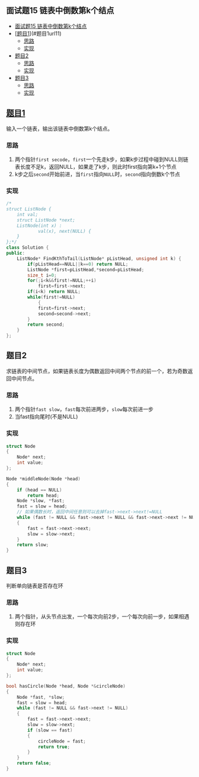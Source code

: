 ## 面试题15 链表中倒数第k个结点

<!-- TOC -->

- [面试题15 链表中倒数第k个结点](#面试题15-链表中倒数第k个结点)
- [[题目1][url1.1]](#题目1url11)
    - [思路](#思路)
    - [实现](#实现)
- [题目2](#题目2)
    - [思路](#思路-1)
    - [实现](#实现-1)
- [题目3](#题目3)
    - [思路](#思路-2)
    - [实现](#实现-2)

<!-- /TOC -->

## [题目1][url1.1]
输入一个链表，输出该链表中倒数第k个结点。

### 思路
1. 两个指针`first secode`，`first`一个先走k步，如果k步过程中碰到NULL则链表长度不足k，返回NULL，如果走了k步，则此时first指向第k+1个节点
2. k步之后`second`开始前进，当`first`指向`NULL`时，`second`指向倒数k个节点

### 实现
```cpp
/*
struct ListNode {
	int val;
	struct ListNode *next;
	ListNode(int x) :
			val(x), next(NULL) {
	}
};*/
class Solution {
public:
    ListNode* FindKthToTail(ListNode* pListHead, unsigned int k) {
    	if(pListHead==NULL||k==0) return NULL;
        ListNode *first=pListHead,*second=pListHead;
        size_t i=0;
        for(;i<k&&first!=NULL;++i)
            first=first->next;
        if(i<k) return NULL;
        while(first!=NULL)
            {
            first=first->next;
            second=second->next;
        }
        return second;
    }
};
``` 
## 题目2
求链表的中间节点，如果链表长度为偶数返回中间两个节点的前一个，若为奇数返回中间节点。

### 思路
1. 两个指针`fast slow`，`fast`每次前进两步，`slow`每次前进一步
2. 当fast指向尾时(不是NULL)

### 实现
```cpp
struct Node
{
    Node* next;
    int value;
};

Node *middleNode(Node *head)
{
    if (head == NULL)
        return head;
    Node *slow, *fast;
    fast = slow = head;
    // 如果偶数长时，返回中间任意则可以去掉fast->next->next!=NULL
    while (fast != NULL && fast->next != NULL && fast->next->next != NULL)
    {
        fast = fast->next->next;
        slow = slow->next;
    }
    return slow;
}
``` 
## 题目3
判断单向链表是否存在环

### 思路
1. 两个指针，从头节点出发，一个每次向前2步，一个每次向前一步，如果相遇则存在环

### 实现
```cpp
struct Node
{
    Node* next;
    int value;
};

bool hasCircle(Node *head, Node *&circleNode)
{
    Node *fast, *slow;
    fast = slow = head;
    while (fast != NULL && fast->next != NULL)
    {
        fast = fast->next->next;
        slow = slow->next;
        if (slow == fast)
        {
            circleNode = fast;
            return true;
        }
    }
    return false;
}
``` 

[url1.1]:https://www.nowcoder.com/practice/529d3ae5a407492994ad2a246518148a?tpId=13&tqId=11167&tPage=1&rp=1&ru=%2Fta%2Fcoding-interviews&qru=%2Fta%2Fcoding-interviews%2Fquestion-ranking